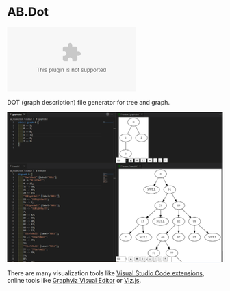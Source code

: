 # AB.Dot


![Nuget](https://img.shields.io/nuget/v/AB.Dot)

DOT (graph description) file generator for tree and graph.

![Example](./img/visualization.png)

There are many visualization tools like [Visual Studio Code extensions](https://marketplace.visualstudio.com/search?term=graphviz&target=VSCode&category=Programming%20Languages&sortBy=Relevance), online tools like [Graphviz Visual Editor](http://magjac.com/graphviz-visual-editor/) or [Viz.js](http://viz-js.com/).
